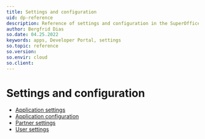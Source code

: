 ```yaml
---
title: Settings and configuration
uid: dp-reference
description: Reference of settings and configuration in the SuperOffice Developer Portal.
author: Bergfrid Dias
so.date: 04.25.2022
keywords: apps, Developer Portal, settings
so.topic: reference
so.version:
so.envir: cloud
so.client:
---
```


# Settings and configuration

* [Application settings][1]
* [Application configuration][2]
* [Partner settings][3]
* [User settings][4]

<!-- Referenced links -->
[1]: app-settings.md
[2]: app-config.md
[3]: partner-settings.md
[4]: user-settings.md

<!-- Referenced images -->
